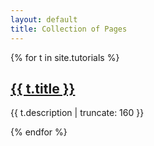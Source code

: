 ```yaml
---
layout: default
title: Collection of Pages
---
```


{% for t in site.tutorials %}

<a href="{{ themes.url | prepend: site.baseurl }}">
  <h2>{{ t.title }}</h2>
</a>

<p class="post-excerpt">{{ t.description | truncate: 160 }}</p>

{% endfor %}  